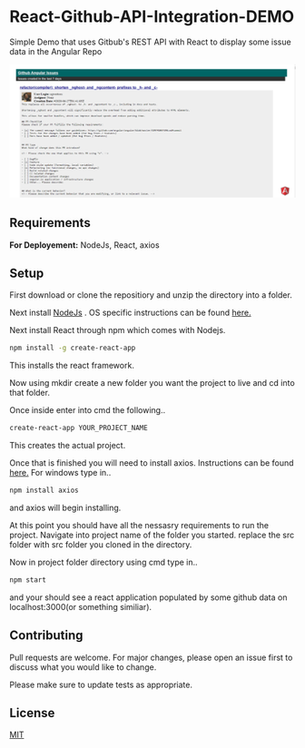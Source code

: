 # React-Github-API-Integration-DEMO
Simple Demo that uses Gitbub's REST API with React to display some issue data in the Angular Repo

![ReactDemo](https://github.com/Klutix/Images/blob/master/githubAPI/face.png)

## Requirements

**For Deployement:** NodeJs, React, axios
   
## Setup

First download or clone the repositiory and unzip the directory into a folder.  

Next install [NodeJs](https://nodejs.org/en/download/) . OS specific instructions can be found [here.](https://www.taniarascia.com/how-to-install-and-use-node-js-and-npm-mac-and-windows/)

Next install React through npm which comes with Nodejs.  

```bash
npm install -g create-react-app
```
This installs the react framework.  

Now using mkdir create a new folder you want the project to live and cd into that folder.  

Once inside enter into cmd the following..

```bash
create-react-app YOUR_PROJECT_NAME
```
This creates the actual project.  

Once that is finished you will need to install axios. Instructions can be found [here.](https://www.npmjs.com/package/axios) For windows type in..

```bash
npm install axios
```
and axios will begin installing.  

At this point you should have all the nessasry requirements to run the project. Navigate into project name of the folder you started. replace the src folder with src folder you cloned in the directory.  

Now in project folder directory using cmd type in..
```bash
npm start
```
and your should see a react application populated by some github data on localhost:3000(or something similiar).


## Contributing
Pull requests are welcome. For major changes, please open an issue first to discuss what you would like to change.

Please make sure to update tests as appropriate.

## License
[MIT]()

